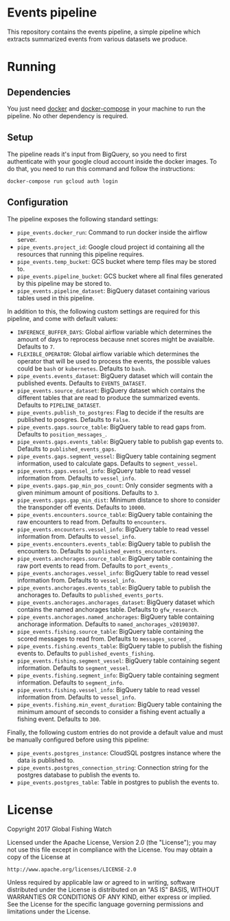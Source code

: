 # Events pipeline

This repository contains the events pipeline, a simple pipeline which extracts summarized events from various datasets we produce.

# Running

## Dependencies

You just need [docker](https://www.docker.com/) and [docker-compose](https://docs.docker.com/compose/) in your machine to run the pipeline. No other dependency is required.

## Setup

The pipeline reads it's input from BigQuery, so you need to first authenticate with your google cloud account inside the docker images. To do that, you need to run this command and follow the instructions:

```
docker-compose run gcloud auth login
```

## Configuration

The pipeline exposes the following standard settings:

* `pipe_events.docker_run`: Command to run docker inside the airflow server.
* `pipe_events.project_id`: Google cloud project id containing all the resources that running this pipeline requires.
* `pipe_events.temp_bucket`: GCS bucket where temp files may be stored to.
* `pipe_events.pipeline_bucket`: GCS bucket where all final files generated by this pipeline may be stored to.
* `pipe_events.pipeline_dataset`: BigQuery dataset containing various tables used in this pipeline.

In addition to this, the following custom settings are required for this pipeline, and come with default values:

* `INFERENCE_BUFFER_DAYS`: Global airflow variable which determines the amount of days to reprocess because nnet scores might be avaialble. Defaults to `7`.
* `FLEXIBLE_OPERATOR`: Global airflow variable which determines the operator that will be used to process the events, the possible values could be `bash` or `kubernetes`. Defaults to `bash`.
* `pipe_events.events_dataset`: BigQuery dataset which will contain the published events. Defaults to `EVENTS_DATASET`.
* `pipe_events.source_dataset`: BigQuery dataset which contains the different tables that are read to produce the summarized events. Defaults to `PIPELINE_DATASET`.
* `pipe_events.publish_to_postgres`: Flag to decide if the results are published to posgres. Defaults to `False`.
* `pipe_events.gaps.source_table`: BigQuery table to read gaps from. Defaults to `position_messages_`.
* `pipe_events.gaps.events_table`: BigQuery table to publish gap events to. Defaults to `published_events_gaps`.
* `pipe_events.gaps.segment_vessel`: BigQuery table containing segment information, used to calculate gaps. Defaults to `segment_vessel`.
* `pipe_events.gaps.vessel_info`: BigQuery table to read vessel information from. Defaults to `vessel_info`.
* `pipe_events.gaps.gap_min_pos_count`: Only consider segments with a given minimum amount of positions. Defaults to `3`.
* `pipe_events.gaps.gap_min_dist`: Minimum distance to shore to consider the transponder off events. Defaults to `10000`.
* `pipe_events.encounters.source_table`: BigQuery table containing the raw encounters to read from. Defaults to `encounters`.
* `pipe_events.encounters.vessel_info`: BigQuery table to read vessel information from. Defaults to `vessel_info`.
* `pipe_events.encounters.events_table`: BigQuery table to publish the encounters to. Defaults to `published_events_encounters`.
* `pipe_events.anchorages.source_table`: BigQuery table containing the raw port events to read from. Defaults to `port_events_`.
* `pipe_events.anchorages.vessel_info`: BigQuery table to read vessel information from. Defaults to `vessel_info`.
* `pipe_events.anchorages.events_table`: BigQuery table to publish the anchorages to. Defaults to `published_events_ports`.
* `pipe_events.anchorages.anchorages_dataset`: BigQuery dataset which contains the named anchorages table. Defaults to `gfw_research`.
* `pipe_events.anchorages.named_anchorages`: BigQuery table containing anchorage information. Defaults to `named_anchorages_v20190307`.
* `pipe_events.fishing.source_table`: BigQuery table containing the scored messages to read from. Defaults to `messages_scored_`.
* `pipe_events.fishing.events_table`: BigQuery table to publish the fishing events to. Defaults to `published_events_fishing`.
* `pipe_events.fishing.segment_vessel`: BigQuery table containing segent information. Defaults to `segment_vessel`.
* `pipe_events.fishing.segment_info`: BigQuery table containing segment information. Defaults to `segment_info`.
* `pipe_events.fishing.vessel_info`: BigQuery table to read vessel information from. Defaults to `vessel_info`.
* `pipe_events.fishing.min_event_duration`: BigQuery table containing the minimum amount of seconds to consider a fishing event actually a fishing event. Defaults to `300`.

Finally, the following custom entries do not provide a default value and must be manually configured before using this pipeline:

* `pipe_events.postgres_instance`: CloudSQL postgres instance where the data is published to.
* `pipe_events.postgres_connection_string`: Connection string for the postgres database to publish the events to.
* `pipe_events.postgres_table`: Table in postgres to publish the events to.

# License

Copyright 2017 Global Fishing Watch

Licensed under the Apache License, Version 2.0 (the "License");
you may not use this file except in compliance with the License.
You may obtain a copy of the License at

    http://www.apache.org/licenses/LICENSE-2.0

Unless required by applicable law or agreed to in writing, software
distributed under the License is distributed on an "AS IS" BASIS,
WITHOUT WARRANTIES OR CONDITIONS OF ANY KIND, either express or implied.
See the License for the specific language governing permissions and
limitations under the License.
